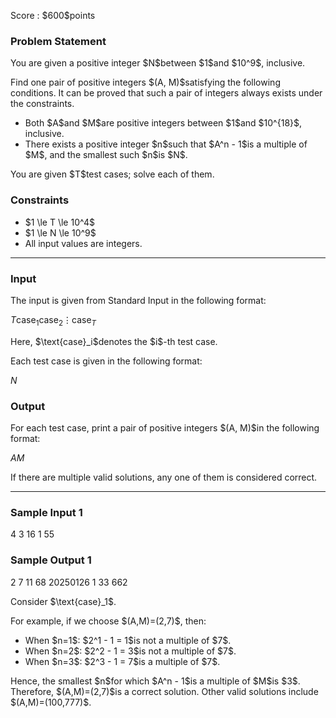 
<div>

<span>

<span>

<p>
Score : $600$points
</p>

<div>

<section>

### **Problem Statement**

<p>
You are given a positive integer $N$between $1$and $10^9$, inclusive.
</p>

<p>
Find one pair of positive integers $(A, M)$satisfying the following conditions. It can be proved that such a pair of integers always exists under the constraints.
</p>

<ul>

<li>
Both $A$and $M$are positive integers between $1$and $10^{18}$, inclusive.
</li>

<li>
There exists a positive integer $n$such that $A^n - 1$is a multiple of $M$, and the smallest such $n$is $N$.
</li>

</ul>

<p>
You are given $T$test cases; solve each of them.
</p>

</section>

</div>

<div>

<section>

### **Constraints**

<ul>

<li>
$1 \le T \le 10^4$
</li>

<li>
$1 \le N \le 10^9$
</li>

<li>
All input values are integers.
</li>

</ul>

</section>

</div>

---

<div>

<div>

<section>

### **Input**

<p>
The input is given from Standard Input in the following format:
</p>

<div>

$T$$\text{case}_1$$\text{case}_2$$\vdots$$\text{case}_T$
</div>

<p>
Here, $\text{case}_i$denotes the $i$-th test case.

Each test case is given in the following format:
</p>

<div>

$N$
</div>

</section>

</div>

<div>

<section>

### **Output**

<p>
For each test case, print a pair of positive integers $(A, M)$in the following format:
</p>

<div>

$A$$M$
</div>

<p>
If there are multiple valid solutions, any one of them is considered correct.
</p>

</section>

</div>

</div>

---

<div>

<section>

### **Sample Input 1**

<div>

4
3
16
1
55

</div>

</section>

</div>

<div>

<section>

### **Sample Output 1**

<div>

2 7
11 68
20250126 1
33 662

</div>

<p>
Consider $\text{case}_1$.
</p>

<p>
For example, if we choose $(A,M)=(2,7)$, then:
</p>

<ul>

<li>
When $n=1$: $2^1 - 1 = 1$is not a multiple of $7$.
</li>

<li>
When $n=2$: $2^2 - 1 = 3$is not a multiple of $7$.
</li>

<li>
When $n=3$: $2^3 - 1 = 7$is a multiple of $7$.
</li>

</ul>

<p>
Hence, the smallest $n$for which $A^n - 1$is a multiple of $M$is $3$. Therefore, $(A,M)=(2,7)$is a correct solution. Other valid solutions include $(A,M)=(100,777)$.
</p>

</section>

</div>

</span>

</span>

</div>
